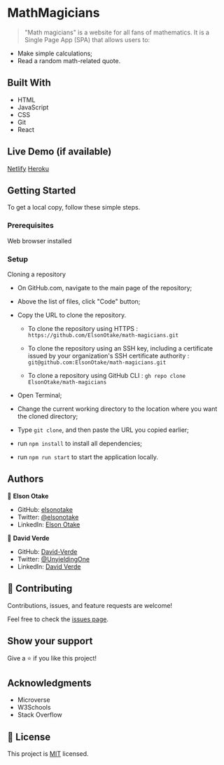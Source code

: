 # MathMagicians

>"Math magicians" is a website for all fans of mathematics. It is a Single Page App (SPA) that allows users to:

- Make simple calculations;
- Read a random math-related quote.


## Built With

- HTML
- JavaScript
- CSS
- Git
- React


## Live Demo (if available)

[Netlify](https://62c745f207b6cc007b9d4e73--elsonotake-math-magicians.netlify.app)
[Heroku](https://mathematicsmagicians.herokuapp.com/)


## Getting Started

To get a local copy, follow these simple steps.

### Prerequisites

Web browser installed

### Setup

Cloning a repository

- On GitHub.com, navigate to the main page of the repository;

- Above the list of files, click "Code" button;

- Copy the URL to clone the repository. 

  - To clone the repository using HTTPS : `https://github.com/ElsonOtake/math-magicians.git`

  - To clone the repository using an SSH key, including a certificate issued by your organization's SSH certificate authority : `git@github.com:ElsonOtake/math-magicians.git`

  - To clone a repository using GitHub CLI : `gh repo clone ElsonOtake/math-magicians`

- Open Terminal;

- Change the current working directory to the location where you want the cloned directory;

- Type `git clone`, and then paste the URL you copied earlier;

- run `npm install` to install all dependencies;

- run `npm run start` to start the application locally.


## Authors

👤 **Elson Otake**

- GitHub: [elsonotake](https://github.com/elsonotake)
- Twitter: [@elsonotake](https://twitter.com/elsonotake)
- LinkedIn: [Elson Otake](https://linkedin.com/in/elson-otake-0b5b9138)

👤 **David Verde**

- GitHub: [David-Verde](https://github.com/David-Verde)
- Twitter: [@UnyieldingOne](https://twitter.com/UnyieldingOne)
- LinkedIn: [David Verde](https://www.linkedin.com/in/david-verde-3349b114b/)


## 🤝 Contributing

Contributions, issues, and feature requests are welcome!

Feel free to check the [issues page](../../issues/).


## Show your support

Give a ⭐️ if you like this project!


## Acknowledgments

- Microverse
- W3Schools
- Stack Overflow


## 📝 License

This project is [MIT](./MIT.md) licensed.